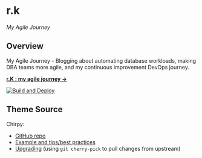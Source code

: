 # r.k
_My Agile Journey_

## Overview

My Agile Journey - Blogging about automating database workloads, making DBA teams more agile, and my continuous improvement DevOps journey.

[**r.K : my agile journey →**](https://rkkoranteng.github.io/my-agile-journey/)

[![Build and Deploy](https://github.com/RKKoranteng/my-agile-journey/actions/workflows/jekyll.yml/badge.svg?branch=main)](https://github.com/RKKoranteng/my-agile-journey/actions/workflows/jekyll.yml)

## Theme Source

Chirpy:

* [GitHub repo](https://github.com/cotes2020/jekyll-theme-chirpy)
* [Example and tips/best practices](https://chirpy.cotes.page/)
* [Upgrading](#upgrading-the-theme) (using `git cherry-pick` to pull changes from upstream)
